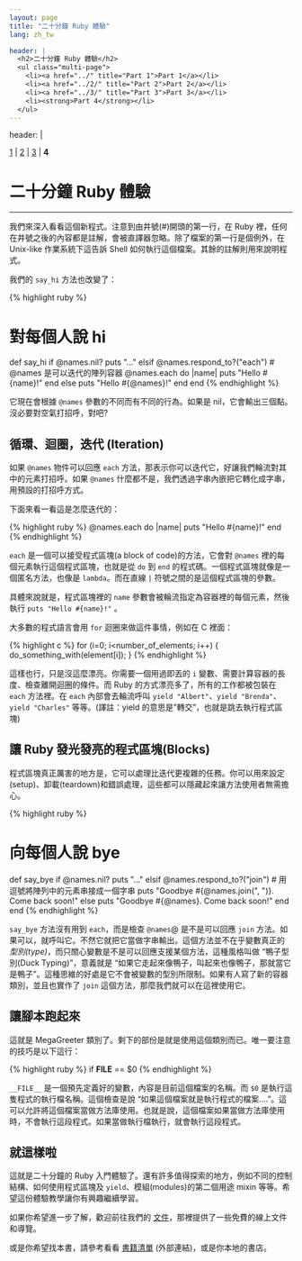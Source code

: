 ```yaml
---
layout: page
title: "二十分鐘 Ruby 體驗"
lang: zh_tw

header: |
  <h2>二十分鐘 Ruby 體驗</h2>
  <ul class="multi-page">
    <li><a href="../" title="Part 1">Part 1</a></li>
    <li><a href="../2/" title="Part 2">Part 2</a></li>
    <li><a href="../3/" title="Part 3">Part 3</a></li>
    <li><strong>Part 4</strong></li>
  </ul>
---
```


header: |
  <div class="multi-page">
    <a href="../" title="Part 1">1</a>
    <span class="separator"> | </span>
    <a href="../2/" title="Part 2">2</a>
    <span class="separator"> | </span>
    <a href="../3/" title="Part 3">3</a>
    <span class="separator"> | </span>
    <strong>4</strong>
  </div>
  <h1>二十分鐘 Ruby 體驗</h1>

---

我們來深入看看這個新程式。注意到由井號(#)開頭的第一行，在 Ruby
裡，任何在井號之後的內容都是註解，會被直譯器忽略。除了檔案的第一行是個例外，在 Unix-like 作業系統下這告訴 Shell
如何執行這個檔案。其餘的註解則用來說明程式。

我們的 `say_hi` 方法也改變了：

{% highlight ruby %}
# 對每個人說 hi
def say_hi
  if @names.nil?
    puts "..."
  elsif @names.respond_to?("each")
    # @names 是可以迭代的陣列容器
    @names.each do |name|
      puts "Hello #{name}!"
    end
  else
    puts "Hello #{@names}!"
  end
end
{% endhighlight %}

它現在會根據 `@names` 參數的不同而有不同的行為。如果是 nil，它會輸出三個點。沒必要對空氣打招呼，對吧?

## 循環、迴圈，迭代 (Iteration)

如果 `@names` 物件可以回應 `each` 方法，那表示你可以迭代它，好讓我們輪流對其中的元素打招呼。如果 `@names`
什麼都不是，我們透過字串內嵌把它轉化成字串，用預設的打招呼方式。

下面來看一看這是怎麼迭代的：

{% highlight ruby %}
@names.each do |name|
  puts "Hello #{name}!"
end
{% endhighlight %}

`each` 是一個可以接受程式區塊(a block of code)的方法，它會對 `@names` 裡的每個元素執行這個程式區塊，也就是從
`do` 到 `end` 的程式碼。一個程式區塊就像是一個匿名方法，也像是 `lambda`。而在直線 `|` 符號之間的是這個程式區塊的參數。

具體來說就是，程式區塊裡的 `name` 參數會被輪流指定為容器裡的每個元素，然後執行 `puts "Hello #{name}!"` 。

大多數的程式語言會用 `for` 迴圈來做這件事情，例如在 C 裡面：

{% highlight c %}
for (i=0; i<number_of_elements; i++)
{
  do_something_with(element[i]);
}
{% endhighlight %}

這樣也行，只是沒這麼漂亮。你需要一個用過即丟的 `i` 變數、需要計算容器的長度、檢查離開迴圈的條件。而 Ruby
的方式漂亮多了，所有的工作都被包裝在 `each` 方法裡。在 `each` 內部會去輪流呼叫 `yield "Albert"`、`yield
"Brenda"`、`yield "Charles"` 等等。(譯註：yield 的意思是”轉交”，也就是跳去執行程式區塊)

## 讓 Ruby 發光發亮的程式區塊(Blocks)

程式區塊真正厲害的地方是，它可以處理比迭代更複雜的任務。你可以用來設定(setup)、卸載(teardown)和錯誤處理，這些都可以隱藏起來讓方法使用者無需擔心。

{% highlight ruby %}
# 向每個人說 bye
def say_bye
  if @names.nil?
    puts "..."
  elsif @names.respond_to?("join")
    # 用逗號將陣列中的元素串接成一個字串
    puts "Goodbye #{@names.join(", ")}.  Come back soon!"
  else
    puts "Goodbye #{@names}.  Come back soon!"
  end
end
{% endhighlight %}

`say_bye` 方法沒有用到 `each`，而是檢查 `@names`@ 是不是可以回應 `join`
方法。如果可以，就呼叫它。不然它就把它當做字串輸出。這個方法並不在乎變數真正的
*型別(type)*，而只關心變數是不是可以回應支援某個方法，這種風格叫做 “鴨子型別(Duck Typing)”，意義就是
“如果它走起來像鴨子，叫起來也像鴨子，那就當它是鴨子”。這種思維的好處是它不會被變數的型別所限制。如果有人寫了新的容器類別，並且也實作了
`join` 這個方法，那麼我們就可以在這裡使用它。

## 讓腳本跑起來

這就是 MegaGreeter 類別了。剩下的部份是就是使用這個類別而已。唯一要注意的技巧是以下這行：

{% highlight ruby %}
if __FILE__ == $0
{% endhighlight %}

`__FILE__` 是一個預先定義好的變數，內容是目前這個檔案的名稱。而 `$0` 是執行這隻程式的執行檔名稱。這個檢查是說
“如果這個檔案就是執行程式的檔案....”。這可以允許將這個檔案當做方法庫使用。也就是說，這個檔案如果當做方法庫使用時，不會執行這段程式。如果當做執行檔執行，就會執行這段程式。

## 就這樣啦

這就是二十分鐘的 Ruby 入門體驗了。還有許多值得探索的地方，例如不同的控制結構、如何使用程式區塊及
`yield`、模組(modules)的第二個用途 mixin 等等。希望這份體驗教學讓你有興趣繼續學習。

如果你希望進一步了解，歡迎前往我們的 [文件](/zh_tw/documentation/)，那裡提供了一些免費的線上文件和導覽。

或是你希望找本書，請參考看看 [書籍清單][1] (外部連結)，或是你本地的書店。



[1]: http://www.ruby-doc.org/bookstore
